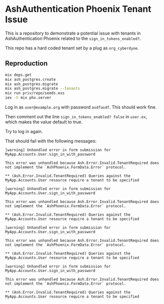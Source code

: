# AshAuthentication Phoenix Tenant Issue

This is a repository to demonstrate a potential issue with tenants in AshAuthentication Phoenix related to the `sign_in_tokens_enabled?`.

This repo has a hard coded tenant set by a plug as `org_cyberdyne`.

## Reproduction

```sh
mix deps.get
mix ash_postgres.create
mix ash_postgres.migrate
mix ash_postgres.migrate --tenants
mix run priv/repo/seeds.exs
iex -S mix phx.server
```

Log in as `user@example.org` with password `asdfasdf`. This should work fine.

Then comment out the line `sign_in_tokens_enabled? false` in `user.ex`, which makes the value default to true.

Try to log in again.

That should fail with the following messages:

```
[warning] Unhandled error in form submission for MyApp.Accounts.User.sign_in_with_password

This error was unhandled because Ash.Error.Invalid.TenantRequired does not implement the `AshPhoenix.FormData.Error` protocol.

** (Ash.Error.Invalid.TenantRequired) Queries against the MyApp.Accounts.User resource require a tenant to be specified

[warning] Unhandled error in form submission for MyApp.Accounts.User.sign_in_with_password

This error was unhandled because Ash.Error.Invalid.TenantRequired does not implement the `AshPhoenix.FormData.Error` protocol.

** (Ash.Error.Invalid.TenantRequired) Queries against the MyApp.Accounts.User resource require a tenant to be specified

[warning] Unhandled error in form submission for MyApp.Accounts.User.sign_in_with_password

This error was unhandled because Ash.Error.Invalid.TenantRequired does not implement the `AshPhoenix.FormData.Error` protocol.

** (Ash.Error.Invalid.TenantRequired) Queries against the MyApp.Accounts.User resource require a tenant to be specified

[warning] Unhandled error in form submission for MyApp.Accounts.User.sign_in_with_password

This error was unhandled because Ash.Error.Invalid.TenantRequired does not implement the `AshPhoenix.FormData.Error` protocol.

** (Ash.Error.Invalid.TenantRequired) Queries against the MyApp.Accounts.User resource require a tenant to be specified
```
